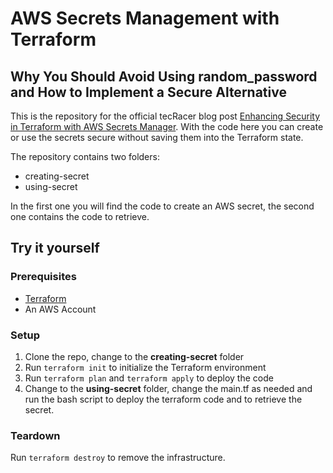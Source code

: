 # AWS Secrets Management with Terraform

## Why You Should Avoid Using random_password and How to Implement a Secure Alternative

This is the repository for the official tecRacer blog post [Enhancing Security in Terraform with AWS Secrets Manager](). With the code here you can create or use the secrets secure without saving them into the Terraform state.

The repository contains two folders:

- creating-secret
- using-secret

In the first one you will find the code to create an AWS secret, the second one contains the code to retrieve.


## Try it yourself

### Prerequisites

- [Terraform](https://developer.hashicorp.com/terraform/downloads)
- An AWS Account

### Setup

1. Clone the repo, change to the **creating-secret** folder
2. Run `terraform init` to initialize the Terraform environment
3. Run `terraform plan` and `terraform apply` to deploy the code
4. Change to the **using-secret** folder, change the main.tf as needed and run the bash script to deploy the terraform code and to retrieve the secret. 

### Teardown

Run `terraform destroy` to remove the infrastructure.

